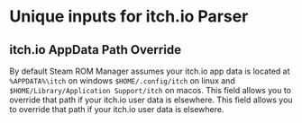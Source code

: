 # Unique inputs for itch.io Parser

## itch.io AppData Path Override
By default Steam ROM Manager assumes your itch.io app data is located at `%APPDATA%\itch` on windows `$HOME/.config/itch` on linux and `$HOME/Library/Application Support/itch` on macos. This field allows you to override that path if your itch.io user data is elsewhere. This field allows you to override that path if your itch.io user data is elsewhere.